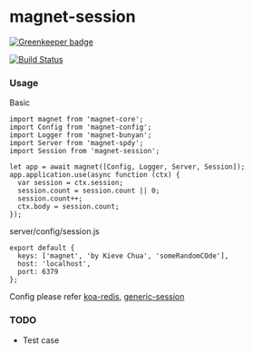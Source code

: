 magnet-session
==============

[![Greenkeeper badge](https://badges.greenkeeper.io/Magnetjs/magnet-session.svg)](https://greenkeeper.io/)

[![Build Status](https://travis-ci.org/Magnetjs/magnet-session.svg?branch=master)](https://travis-ci.org/Magnetjs/magnet-session)

### Usage
Basic
```
import magnet from 'magnet-core';
import Config from 'magnet-config';
import Logger from 'magnet-bunyan';
import Server from 'magnet-spdy';
import Session from 'magnet-session';

let app = await magnet([Config, Logger, Server, Session]);
app.application.use(async function (ctx) {
  var session = ctx.session;
  session.count = session.count || 0;
  session.count++;
  ctx.body = session.count;
});
```
server/config/session.js
```
export default {
  keys: ['magnet', 'by Kieve Chua', 'someRandomCOde'],
  host: 'localhost',
  port: 6379
};

```
Config please refer [koa-redis](https://github.com/koajs/koa-redis), [generic-session](https://github.com/koajs/generic-session)

### TODO
- Test case
